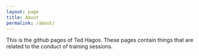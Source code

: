 ```yaml
---
layout: page
title: About
permalink: /about/
---
```


This is the github pages of Ted Hagos. These pages contain things that are related to the conduct of training sessions. 

